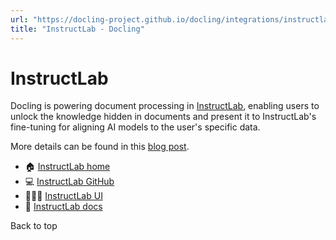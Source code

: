 ```yaml
---
url: "https://docling-project.github.io/docling/integrations/instructlab/"
title: "InstructLab - Docling"
---
```


# InstructLab

Docling is powering document processing in [InstructLab](https://instructlab.ai/),
enabling users to unlock the knowledge hidden in documents and present it to
InstructLab's fine-tuning for aligning AI models to the user's specific data.

More details can be found in this [blog post](https://www.redhat.com/en/blog/docling-missing-document-processing-companion-generative-ai).

- 🏠 [InstructLab home](https://instructlab.ai/)
- 💻 [InstructLab GitHub](https://github.com/instructlab)
- 🧑🏻‍💻 [InstructLab UI](https://ui.instructlab.ai/)
- 📖 [InstructLab docs](https://docs.instructlab.ai/)

Back to top